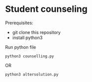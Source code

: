 # Student counseling 

Prerequisites:
* git clone this repository
* install python3


Run python file

```
python3 counselling.py
```
OR
```
python3 altersolution.py
```
